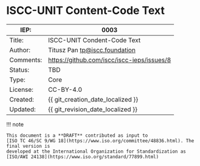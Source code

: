 # ISCC-UNIT Content-Code Text

| IEP:      | 0003                                       |
|-----------|--------------------------------------------|
| Title:    | ISCC-UNIT Condent-Code Text                |
| Author:   | Titusz Pan <tp@iscc.foundation>            |
| Comments: | https://github.com/iscc/iscc-ieps/issues/8 |
| Status:   | TBD                                        |
| Type:     | Core                                       |
| License:  | CC-BY-4.0                                  |
| Created:  | {{ git_creation_date_localized }}          |
| Updated:  | {{ git_revision_date_localized }}          |

!!! note

    This document is a **DRAFT** contributed as input to 
    [ISO TC 46/SC 9/WG 18](https://www.iso.org/committee/48836.html). The final version is 
    developed at the International Organization for Standardization as
    [ISO/AWI 24138](https://www.iso.org/standard/77899.html)
